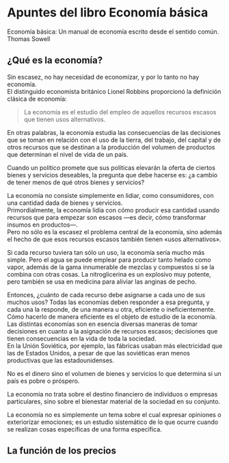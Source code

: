 # Apuntes del libro Economía básica

Economía básica: Un manual de economía escrito desde el sentido común.  
Thomas Sowell

## ¿Qué es la economía?

Sin escasez, no hay necesidad de economizar, y por lo tanto no hay economía.  
El distinguido economista británico Lionel Robbins proporcionó la definición clásica de economía:  
> La economía es el estudio del empleo de aquellos recursos escasos que tienen usos alternativos.   
 
En otras palabras, la economía estudia las consecuencias de las decisiones que se toman en relación con el uso de la tierra, del trabajo, del capital y de otros recursos que se destinan a la producción del volumen de productos que determinan el nivel de vida de un país.

Cuando un político promete que sus políticas elevarán la oferta de ciertos bienes y servicios deseables, la pregunta que debe hacerse es: ¿a cambio de tener menos de qué otros bienes y servicios?

La economía no consiste simplemente en lidiar, como consumidores, con una cantidad dada de bienes y servicios.  
Primordialmente, la economía lidia con cómo producir esa cantidad usando recursos que para empezar son escasos —es decir, cómo transformar insumos en productos—.  
Pero no sólo es la escasez el problema central de la economía, sino además el hecho de que esos recursos escasos también tienen «usos alternativos». 

Si cada recurso tuviera tan sólo un uso, la economía sería mucho más simple. Pero el agua se puede emplear para producir tanto helado como vapor, además de la gama innumerable de mezclas y compuestos si se la combina con otras cosas. La nitroglicerina es un explosivo muy potente, pero también se usa en medicina para aliviar las anginas de pecho.

Entonces, ¿cuánto de cada recurso debe asignarse a cada uno de sus muchos usos? Todas las economías deben responder a esa pregunta, y cada una la responde, de una manera u otra, eficiente o ineficientemente. Cómo hacerlo de manera eficiente es el objeto de estudio de la economía. Las distintas economías son en esencia diversas maneras de tomar decisiones en cuanto a la asignación de recursos escasos; decisiones que tienen consecuencias en la vida de toda la sociedad.   
En la Unión Soviética, por ejemplo, las fábricas usaban más electricidad que las de Estados Unidos, a pesar de que las soviéticas eran menos productivas que las estadounidenses.

No es el dinero sino el volumen de bienes y servicios lo que determina si un país es pobre o próspero.

La economía no trata sobre el destino financiero de individuos o empresas particulares, sino sobre el bienestar material de la sociedad en su conjunto.

La economía no es simplemente un tema sobre el cual expresar opiniones o exteriorizar emociones; es un estudio sistemático de lo que ocurre cuando se realizan cosas específicas de una forma específica.

## La función de los precios
